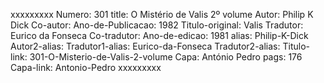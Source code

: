 xxxxxxxxx
Numero: 301
title: O Mistério de Valis 2º volume
Autor: Philip K Dick
Co-autor: 
Ano-de-Publicacao: 1982
Titulo-original: Valis
Tradutor: Eurico da Fonseca
Co-tradutor: 
Ano-de-edicao: 1981
alias: Philip-K-Dick
Autor2-alias: 
Tradutor1-alias: Eurico-da-Fonseca
Tradutor2-alias: 
Titulo-link: 301-O-Misterio-de-Valis-2-volume
Capa: António Pedro
pags: 176
Capa-link: Antonio-Pedro
xxxxxxxxx